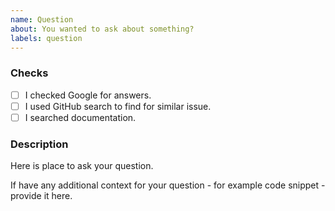 ```yaml
---
name: Question
about: You wanted to ask about something?
labels: question
---
```


### Checks

- [ ] I checked Google for answers.
- [ ] I used GitHub search to find for similar issue.
- [ ] I searched documentation.

### Description

Here is place to ask your question.

If have any additional context for your question - for example code snippet - provide it here.

